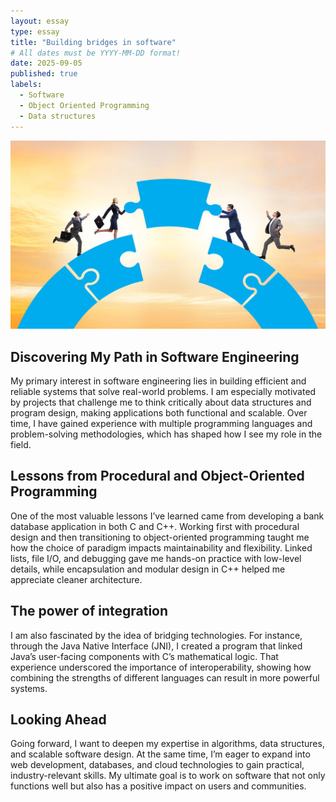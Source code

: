 ```yaml
---
layout: essay
type: essay
title: "Building bridges in software"
# All dates must be YYYY-MM-DD format!
date: 2025-09-05
published: true
labels:
  - Software
  - Object Oriented Programming
  - Data structures
---
```


<img class="img-fluid" src="../img/bb.png">

## Discovering My Path in Software Engineering

My primary interest in software engineering lies in building efficient and reliable systems that solve real-world problems. I am especially motivated by projects that challenge me to think critically about data structures and program design, making applications both functional and scalable. Over time, I have gained experience with multiple programming languages and problem-solving methodologies, which has shaped how I see my role in the field.

## Lessons from Procedural and Object-Oriented Programming

One of the most valuable lessons I’ve learned came from developing a bank database application in both C and C++. Working first with procedural design and then transitioning to object-oriented programming taught me how the choice of paradigm impacts maintainability and flexibility. Linked lists, file I/O, and debugging gave me hands-on practice with low-level details, while encapsulation and modular design in C++ helped me appreciate cleaner architecture.

## The power of integration

I am also fascinated by the idea of bridging technologies. For instance, through the Java Native Interface (JNI), I created a program that linked Java’s user-facing components with C’s mathematical logic. That experience underscored the importance of interoperability, showing how combining the strengths of different languages can result in more powerful systems.

## Looking Ahead

Going forward, I want to deepen my expertise in algorithms, data structures, and scalable software design. At the same time, I’m eager to expand into web development, databases, and cloud technologies to gain practical, industry-relevant skills. My ultimate goal is to work on software that not only functions well but also has a positive impact on users and communities.

